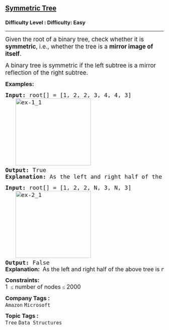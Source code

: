 <h2><a href="https://www.geeksforgeeks.org/problems/symmetric-tree/1?timeMachineDate=2025-06-14">Symmetric Tree</a></h2><h3>Difficulty Level : Difficulty: Easy</h3><hr><div class="problems_problem_content__Xm_eO"><p data-start="124" data-end="247"><span style="font-size: 14pt;">Given the root of a binary tree, check whether it is <strong data-start="177" data-end="190">symmetric</strong>, i.e., whether the tree is a <strong data-start="220" data-end="246">mirror image of itself</strong>.</span></p>
<p><span style="font-size: 14pt;"> </span></p>
<p data-start="249" data-end="340"><span style="font-size: 14pt;">A binary tree is symmetric if the left subtree is a mirror reflection of the right subtree.</span></p>
<p><span style="font-size: 18px;"><strong>Examples:</strong></span></p>
<pre><span style="font-size: 18px;"><strong>Input:</strong> root[] = [1, 2, 2, 3, 4, 4, 3]
   <img src="https://media.geeksforgeeks.org/wp-content/uploads/20240926171713/ex-1_1.webp" alt="ex-1_1" width="239" height="213"><strong>
Output: </strong>True<strong>
Explanation: </strong>As the left and right half of the above tree is mirror image, tree is symmetric.</span>
</pre>
<pre><span style="font-size: 18px;"><strong>Input: </strong>root[] = [1, 2, 2, N, 3, N, 3]
   <img src="https://media.geeksforgeeks.org/wp-content/uploads/20240926171713/ex-2_1.webp" alt="ex-2_1" width="239" height="213"><strong>
Output: </strong>False<br><strong style="font-family: -apple-system, BlinkMacSystemFont, 'Segoe UI', Roboto, Oxygen, Ubuntu, Cantarell, 'Open Sans', 'Helvetica Neue', sans-serif;">Explanation: </strong><span style="font-family: -apple-system, BlinkMacSystemFont, 'Segoe UI', Roboto, Oxygen, Ubuntu, Cantarell, 'Open Sans', 'Helvetica Neue', sans-serif;"> As the left and right half of the above tree is not the mirror image, tree is not symmetric. </span></span></pre>
<p><span style="font-size: 18px;"><strong>Constraints:</strong><br>1&nbsp;<span style="color: #1e2229; font-family: Nunito; font-size: 17px; background-color: #ffffff;">&nbsp;≤</span>&nbsp;number of nodes<span style="color: #1e2229; font-family: Nunito; font-size: 17px; background-color: #ffffff;">&nbsp;≤</span>&nbsp;2000</span></p></div><p><span style=font-size:18px><strong>Company Tags : </strong><br><code>Amazon</code>&nbsp;<code>Microsoft</code>&nbsp;<br><p><span style=font-size:18px><strong>Topic Tags : </strong><br><code>Tree</code>&nbsp;<code>Data Structures</code>&nbsp;